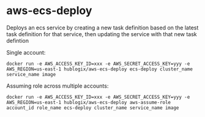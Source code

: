# aws-ecs-deploy

Deploys an ecs service by creating a new task definition based on the latest task definition for that service, then updating the service with that new task defintion

Single account:

    docker run -e AWS_ACCESS_KEY_ID=xxx -e AWS_SECRET_ACCESS_KEY=yyy -e AWS_REGION=us-east-1 hublogix/aws-ecs-deploy ecs-deploy cluster_name service_name image

Assuming role across multiple accounts:

    docker run -e AWS_ACCESS_KEY_ID=xxx -e AWS_SECRET_ACCESS_KEY=yyy -e AWS_REGION=us-east-1 hublogix/aws-ecs-deploy aws-assume-role account_id role_name ecs-deploy cluster_name service_name image
